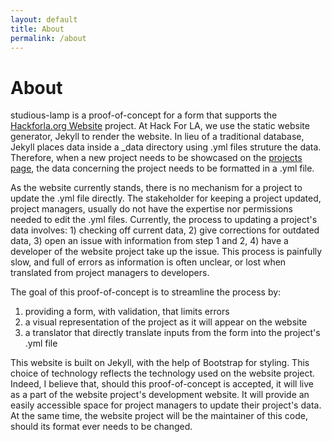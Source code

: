 ```yaml
---
layout: default
title: About
permalink: /about
---
```

# About

studious-lamp is a proof-of-concept for a form that supports the [Hackforla.org Website](https://www.hackforla.org/projects/website) project. At Hack For LA, we use the static website generator, Jekyll to render the website. In lieu of a traditional database, Jekyll places data inside a _data directory using .yml files struture the data. Therefore, when a new project needs to be showcased on the [projects page](https://www.hackforla.org/projects/), the data concerning the project needs to be formatted in a .yml file.

As the website currently stands, there is no mechanism for a project to update the .yml file directly. The stakeholder for keeping a project updated, project managers, usually do not have the expertise nor permissions needed to edit the .yml files. Currently, the process to updating a project's data involves: 1) checking off current data, 2) give corrections for outdated data, 3) open an issue with information from step 1 and 2, 4) have a developer of the website project take up the issue. This process is painfully slow, and full of errors as information is often unclear, or lost when translated from project managers to developers.

The goal of this proof-of-concept is to streamline the process by:

1. providing a form, with validation, that limits errors
2. a visual representation of the project as it will appear on the website
3. a translator that directly translate inputs from the form into the project's .yml file

This website is built on Jekyll, with the help of Bootstrap for styling. This choice of technology reflects the technology used on the website project. Indeed, I believe that, should this proof-of-concept is accepted, it will live as a part of the website project's development website. It will provide an easily accessible space for project managers to update their project's data. At the same time, the website project will be the maintainer of this code, should its format ever needs to be changed.